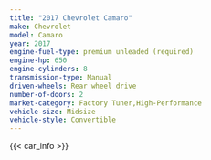 ```yaml
---
title: "2017 Chevrolet Camaro"
make: Chevrolet
model: Camaro
year: 2017
engine-fuel-type: premium unleaded (required)
engine-hp: 650
engine-cylinders: 8
transmission-type: Manual
driven-wheels: Rear wheel drive
number-of-doors: 2
market-category: Factory Tuner,High-Performance
vehicle-size: Midsize
vehicle-style: Convertible
---
```


{{< car_info >}}
